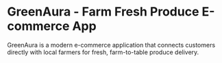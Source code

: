 # GreenAura - Farm Fresh Produce E-commerce App

GreenAura is a modern e-commerce application that connects customers directly with local farmers for fresh, farm-to-table produce delivery.